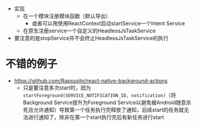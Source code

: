 - 实现
	- 在一个模块注册模块函数（默认导出）
		- 或者可以用使用ReactContext启动startService一个Intent Service
	- 在原生注册service一个自定义的HeadlessJsTaskService
- 要注意的是stopService并不会终止HeadlessJsTaskService的执行

# 不错的例子
- https://github.com/Rapsssito/react-native-background-actions
	- 只是要注意多次start时，因为`startForeground(SERVICE_NOTIFICATION_ID, notification)`（将Background Service提升为Foreground Service以避免被Android随意杀死且允许通知）导致第一个任务执行完释放了通知，后续start的任务就无法进行通知了，除非在第一个start执行完后有新任务进行start